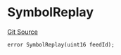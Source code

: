 # SymbolReplay

[Git Source](https://github.com/Eoracle/target-contracts/blob/de89fc9e9bc7c046937883aa064d90812f1542cc/src/interfaces/Errors.sol)

```solidity
error SymbolReplay(uint16 feedId);
```
